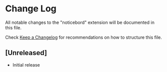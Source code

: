 # Change Log

All notable changes to the "noticebord" extension will be documented in this file.

Check [Keep a Changelog](http://keepachangelog.com/) for recommendations on how to structure this file.

## [Unreleased]

- Initial release